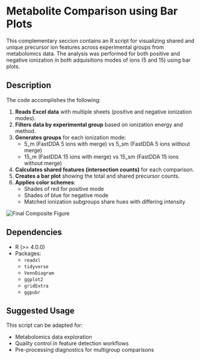 # Metabolite Comparison using Bar Plots

This complementary seccion contains an R script for visualizing shared and unique precursor ion features across experimental groups from metabolomics data. The analysis was performed for both positive and negative ionization in both adquisitions modes of ions (5 and 15) using bar plots.

## Description

The code accomplishes the following:

1. **Reads Excel data** with multiple sheets (positive and negative ionization modes).
2. **Filters data by experimental group** based on ionization energy and method.
3. **Generates groups** for each ionization mode:
   - 5_m (FastDDA 5 ions with merge) vs 5_sm (FastDDA 5 ions without merge)
   - 15_m (FastDDA 15 ions with merge) vs 15_sm (FastDDA 15 ions without merge)
4. **Calculates shared features (intersection counts)** for each comparison.
5. **Creates a bar plot** showing the total and shared precursor counts.
6. **Applies color schemes**:
   - Shades of red for positive mode
   - Shades of blue for negative mode
   - Matched ionization subgroups share hues with differing intensity

![Final Composite Figure](Result/venn_results/Figuras/PNG/figure_union_2.png)

## Dependencies
- R (>= 4.0.0)
- Packages:
  - `readxl`
  - `tidyverse`
  - `VennDiagram`
  - `ggplot2`
  - `gridExtra`
  - `ggpubr`
  
## Suggested Usage
This script can be adapted for:
- Metabolomics data exploration
- Quality control in feature detection workflows
- Pre-processing diagnostics for multigroup comparisons

